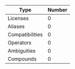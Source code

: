 
|Type            | Number |
|----------------|--------|
|Licenses        | 0    |
|Aliases         | 0     |
|Compatibilities | 0     |
|Operators       | 0   |
|Ambiguities     | 0 |
|Compounds       | 0   |
